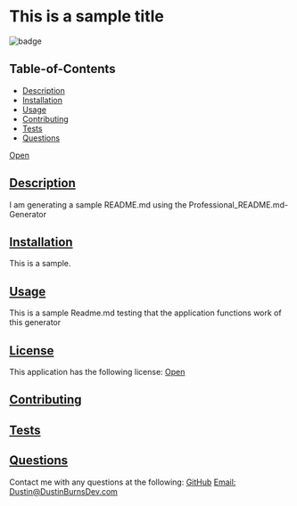 
  # This is a sample title
  
![badge](https://img.shields.io/badge/license-Open-blue)
  
  ## Table-of-Contents
  * [Description](#description)
  * [Installation](#installation)
  * [Usage](#usage)
  * [Contributing](#contributing)
  * [Tests](#tests)
  * [Questions](#questions)

[Open](https://choosealicense.com/licenses/Open)

 
  ## [Description](#table-of-contents)
  I am generating a sample README.md using the Professional_README.md-Generator 
   
  ## [Installation](#table-of-contents)
  This is a sample.

  ## [Usage](#table-of-contents)
  This is a sample Readme.md testing that the application functions work of this generator


  ## [License](#table-of-contents)
  This application has the following license:
  [Open](https://choosealicense.com/licenses/Open)
    
  ## [Contributing](#table-of-contents)
    
   
  ## [Tests](#table-of-contents)
  
  ## [Questions](#table-of-contents)
  Contact me with any questions at the following:
  [GitHub](https://github.com/BurnsD)
  [Email: Dustin@DustinBurnsDev.com](mailto:Dustin@DustinBurnsDev.com)
  